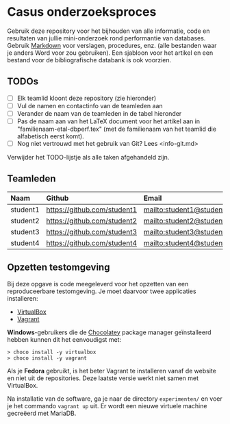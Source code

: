 # Casus onderzoeksproces

Gebruik deze repository voor het bijhouden van alle informatie, code en resultaten van jullie mini-onderzoek rond performantie van databases. Gebruik [Markdown](https://guides.github.com/features/mastering-markdown/) voor verslagen, procedures, enz. (alle bestanden waar je anders Word voor zou gebruiken). Een sjabloon voor het artikel en een bestand voor de bibliografische databank is ook voorzien.

## TODOs

- [ ] Elk teamlid kloont deze repository (zie hieronder)
- [ ] Vul de namen en contactinfo van de teamleden aan
- [ ] Verander de naam van de teamleden in de tabel hieronder
- [ ] Pas de naam aan van het LaTeX document voor het artikel aan in "familienaam-etal-dbperf.tex" (met de familienaam van het teamlid die alfabetisch eerst komt).
- [ ] Nog niet vertrouwd met het gebruik van Git? Lees <info-git.md>

Verwijder het TODO-lijstje als alle taken afgehandeld zijn.

## Teamleden

| Naam     | Github                        | Email                               |
| :---     | :---                          | :---                                |
| student1 | <https://github.com/student1> | <mailto:student1@student.hogent.be> |
| student2 | <https://github.com/student2> | <mailto:student2@student.hogent.be> |
| student3 | <https://github.com/student3> | <mailto:student3@student.hogent.be> |
| student4 | <https://github.com/student4> | <mailto:student4@student.hogent.be> |

## Opzetten testomgeving

Bij deze opgave is code meegeleverd voor het opzetten van een reproduceerbare testomgeving. Je moet daarvoor twee applicaties installeren:

- [VirtualBox](https://www.virtualbox.org/wiki/Downloads)
- [Vagrant](https://www.vagrantup.com/downloads.html)

**Windows**-gebruikers die de [Chocolatey](https://chocolatey.org/) package manager geïnstalleerd hebben kunnen dit het eenvoudigst met:

```console
> choco install -y virtualbox
> choco install -y vagrant
```

Als je **Fedora** gebruikt, is het beter Vagrant te installeren vanaf de website en niet uit de repositories. Deze laatste versie werkt niet samen met VirtualBox.

Na installatie van de software, ga je naar de directory `experimenten/` en voer je het commando `vagrant up` uit. Er wordt een nieuwe virtuele machine gecreëerd met MariaDB.

